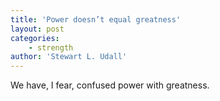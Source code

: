 ```yaml
---
title: 'Power doesn’t equal greatness'
layout: post
categories:
    - strength
author: 'Stewart L. Udall'
---
```


We have, I fear, confused power with greatness.
